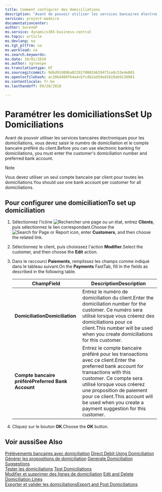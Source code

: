 ```yaml
---
title: Comment configurer des domiciliations
description: "Avant de pouvoir utiliser les services bancaires électroniques pour les domiciliations, vous devez saisir le numéro de domiciliation et le compte bancaire préféré du client."
services: project-madeira
documentationcenter: 
author: SorenGP
ms.service: dynamics365-business-central
ms.topic: article
ms.devlang: na
ms.tgt_pltfrm: na
ms.workload: na
ms.search.keywords: 
ms.date: 10/01/2018
ms.author: sgroespe
ms.translationtype: HT
ms.sourcegitcommit: 9dbd92409ba02281f008246194f3ce0c53e4e001
ms.openlocfilehash: ac286d488f64a4cb7cdb2ad3de42b19ab9136981
ms.contentlocale: fr-be
ms.lasthandoff: 09/28/2018

---
```

# <a name="set-up-domiciliations"></a><span data-ttu-id="0c5ce-103">Paramétrer les domiciliations</span><span class="sxs-lookup"><span data-stu-id="0c5ce-103">Set Up Domiciliations</span></span>
<span data-ttu-id="0c5ce-104">Avant de pouvoir utiliser les services bancaires électroniques pour les domiciliations, vous devez saisir le numéro de domiciliation et le compte bancaire préféré du client.</span><span class="sxs-lookup"><span data-stu-id="0c5ce-104">Before you can use electronic banking for domiciliations, you must enter the customer's domiciliation number and preferred bank account.</span></span>  

> [!NOTE]  
>  <span data-ttu-id="0c5ce-105">Vous devez utiliser un seul compte bancaire par client pour toutes les domiciliations.</span><span class="sxs-lookup"><span data-stu-id="0c5ce-105">You should use one bank account per customer for all domiciliations.</span></span>  

## <a name="to-set-up-domiciliation"></a><span data-ttu-id="0c5ce-106">Pour configurer une domiciliation</span><span class="sxs-lookup"><span data-stu-id="0c5ce-106">To set up domiciliation</span></span>  

1.  <span data-ttu-id="0c5ce-107">Sélectionnez l'icône ![Rechercher une page ou un état](../../media/ui-search/search_small.png "icône Rechercher une page ou un état"), entrez **Clients**, puis sélectionnez le lien correspondant.</span><span class="sxs-lookup"><span data-stu-id="0c5ce-107">Choose the ![Search for Page or Report](../../media/ui-search/search_small.png "Search for Page or Report icon") icon, enter **Customers**, and then choose the related link.</span></span>  
2.  <span data-ttu-id="0c5ce-108">Sélectionnez le client, puis choisissez l'action **Modifier**.</span><span class="sxs-lookup"><span data-stu-id="0c5ce-108">Select the customer, and then choose the **Edit** action.</span></span>  
3.  <span data-ttu-id="0c5ce-109">Dans le raccourci **Paiements**, remplissez les champs comme indiqué dans le tableau suivant.</span><span class="sxs-lookup"><span data-stu-id="0c5ce-109">On the **Payments** FastTab, fill in the fields as described in the following table.</span></span>  

    |<span data-ttu-id="0c5ce-110">Champ</span><span class="sxs-lookup"><span data-stu-id="0c5ce-110">Field</span></span>|<span data-ttu-id="0c5ce-111">Description</span><span class="sxs-lookup"><span data-stu-id="0c5ce-111">Description</span></span>|  
    |---------------------------------|---------------------------------------|  
    |<span data-ttu-id="0c5ce-112">**Domiciliation**</span><span class="sxs-lookup"><span data-stu-id="0c5ce-112">**Domiciliation**</span></span>|<span data-ttu-id="0c5ce-113">Entrez le numéro de domiciliation du client.</span><span class="sxs-lookup"><span data-stu-id="0c5ce-113">Enter the domiciliation number for the customer.</span></span> <span data-ttu-id="0c5ce-114">Ce numéro sera utilisé lorsque vous créerez des domiciliations pour ce client.</span><span class="sxs-lookup"><span data-stu-id="0c5ce-114">This number will be used when you create domiciliations for this customer.</span></span>|  
    |<span data-ttu-id="0c5ce-115">**Compte bancaire préféré**</span><span class="sxs-lookup"><span data-stu-id="0c5ce-115">**Preferred Bank Account**</span></span>|<span data-ttu-id="0c5ce-116">Entrez le compte bancaire préféré pour les transactions avec ce client.</span><span class="sxs-lookup"><span data-stu-id="0c5ce-116">Enter the preferred bank account for transactions with this customer.</span></span> <span data-ttu-id="0c5ce-117">Ce compte sera utilisé lorsque vous créerez une proposition de paiement pour ce client.</span><span class="sxs-lookup"><span data-stu-id="0c5ce-117">This account will be used when you create a payment suggestion for this customer.</span></span>|  

4.  <span data-ttu-id="0c5ce-118">Cliquez sur le bouton **OK**.</span><span class="sxs-lookup"><span data-stu-id="0c5ce-118">Choose the **OK** button.</span></span>  

## <a name="see-also"></a><span data-ttu-id="0c5ce-119">Voir aussi</span><span class="sxs-lookup"><span data-stu-id="0c5ce-119">See Also</span></span>  
 <span data-ttu-id="0c5ce-120">[Prélèvements bancaires avec domiciliation](direct-debit-using-domiciliation.md) </span><span class="sxs-lookup"><span data-stu-id="0c5ce-120">[Direct Debit Using Domiciliation](direct-debit-using-domiciliation.md) </span></span>  
 <span data-ttu-id="0c5ce-121">[Générer les propositions de domiciliation](how-to-generate-domiciliation-suggestions.md) </span><span class="sxs-lookup"><span data-stu-id="0c5ce-121">[Generate Domiciliation Suggestions](how-to-generate-domiciliation-suggestions.md) </span></span>  
 <span data-ttu-id="0c5ce-122">[Tester les domiciliations](how-to-test-domiciliations.md) </span><span class="sxs-lookup"><span data-stu-id="0c5ce-122">[Test Domiciliations](how-to-test-domiciliations.md) </span></span>  
 <span data-ttu-id="0c5ce-123">[Modifier et supprimer des lignes de domiciliation](how-to-edit-and-delete-domiciliation-lines.md) </span><span class="sxs-lookup"><span data-stu-id="0c5ce-123">[Edit and Delete Domiciliation Lines](how-to-edit-and-delete-domiciliation-lines.md) </span></span>  
 [<span data-ttu-id="0c5ce-124">Exporter et valider les domiciliations</span><span class="sxs-lookup"><span data-stu-id="0c5ce-124">Export and Post Domiciliations</span></span>](how-to-export-and-post-domiciliations.md)

